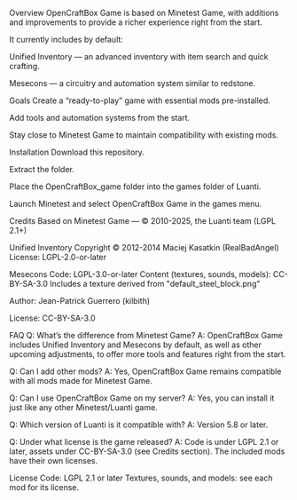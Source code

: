 Overview
OpenCraftBox Game is based on Minetest Game, with additions and improvements to provide a richer experience right from the start.

It currently includes by default:

Unified Inventory — an advanced inventory with item search and quick crafting.

Mesecons — a circuitry and automation system similar to redstone.

Goals
Create a “ready-to-play” game with essential mods pre-installed.

Add tools and automation systems from the start.

Stay close to Minetest Game to maintain compatibility with existing mods.

Installation
Download this repository.

Extract the folder.

Place the OpenCraftBox_game folder into the games folder of Luanti.

Launch Minetest and select OpenCraftBox Game in the games menu.

Credits
Based on Minetest Game — © 2010-2025, the Luanti team (LGPL 2.1+)

Unified Inventory
Copyright © 2012-2014 Maciej Kasatkin (RealBadAngel)
License: LGPL-2.0-or-later

Mesecons
Code: LGPL-3.0-or-later
Content (textures, sounds, models): CC-BY-SA-3.0
Includes a texture derived from "default_steel_block.png"

Author: Jean-Patrick Guerrero (kilbith)

License: CC-BY-SA-3.0

FAQ
Q: What’s the difference from Minetest Game?
A: OpenCraftBox Game includes Unified Inventory and Mesecons by default, as well as other upcoming adjustments, to offer more tools and features right from the start.

Q: Can I add other mods?
A: Yes, OpenCraftBox Game remains compatible with all mods made for Minetest Game.

Q: Can I use OpenCraftBox Game on my server?
A: Yes, you can install it just like any other Minetest/Luanti game.

Q: Which version of Luanti is it compatible with?
A: Version 5.8 or later.

Q: Under what license is the game released?
A: Code is under LGPL 2.1 or later, assets under CC-BY-SA-3.0 (see Credits section). The included mods have their own licenses.

License
Code: LGPL 2.1 or later
Textures, sounds, and models: see each mod for its license.
